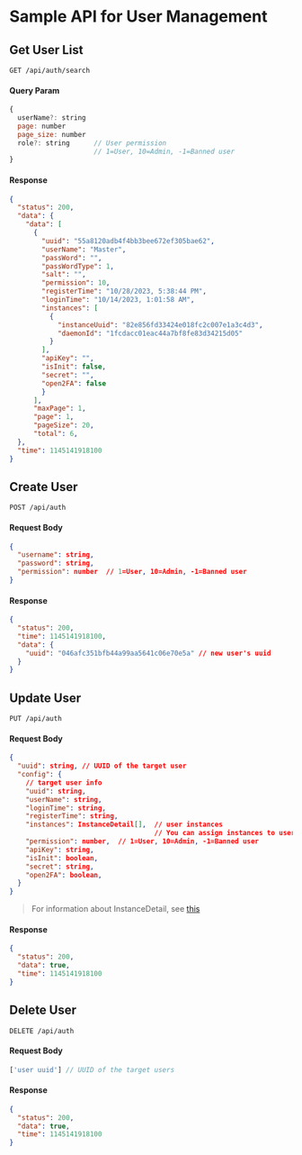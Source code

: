 # Sample API for User Management

## Get User List
```http
GET /api/auth/search
```

#### Query Param
```js
{
  userName?: string
  page: number
  page_size: number
  role?: string      // User permission
                     // 1=User, 10=Admin, -1=Banned user
}
```

#### Response
```json
{
  "status": 200,
  "data": {
    "data": [
      {
        "uuid": "55a8120adb4f4bb3bee672ef305bae62",
        "userName": "Master",
        "passWord": "",
        "passWordType": 1,
        "salt": "",
        "permission": 10,
        "registerTime": "10/28/2023, 5:38:44 PM",
        "loginTime": "10/14/2023, 1:01:58 AM",
        "instances": [
          {
            "instanceUuid": "82e856fd33424e018fc2c007e1a3c4d3",
            "daemonId": "1fcdacc01eac44a7bf8fe83d34215d05"
          }
        ],
        "apiKey": "",
        "isInit": false,
        "secret": "",
        "open2FA": false
        }
      ],
      "maxPage": 1,
      "page": 1,
      "pageSize": 20,
      "total": 6,
  },
  "time": 1145141918100
}
```

## Create User
```http
POST /api/auth
```

#### Request Body
```json
{
  "username": string,
  "password": string,
  "permission": number  // 1=User, 10=Admin, -1=Banned user
}
```

#### Response
```json
{
  "status": 200,
  "time": 1145141918100,
  "data": {
    "uuid": "046afc351bfb44a99aa5641c06e70e5a" // new user's uuid
  }
}
```

## Update User
```http
PUT /api/auth
```

#### Request Body
```json
{
  "uuid": string, // UUID of the target user
  "config": {
    // target user info
    "uuid": string,
    "userName": string,
    "loginTime": string,
    "registerTime": string,
    "instances": InstanceDetail[],  // user instances
                                    // You can assign instances to users here
    "permission": number,  // 1=User, 10=Admin, -1=Banned user
    "apiKey": string,
    "isInit": boolean,
    "secret": string,
    "open2FA": boolean,
  }
}
```
> For information about InstanceDetail, see [this](./api_instance.md#type-of-instancedetail)


#### Response
```json
{
  "status": 200,
  "data": true,
  "time": 1145141918100
}
```

## Delete User
```http
DELETE /api/auth
```

#### Request Body
```js
['user uuid'] // UUID of the target users
```

#### Response
```json
{
  "status": 200,
  "data": true,
  "time": 1145141918100
}
```